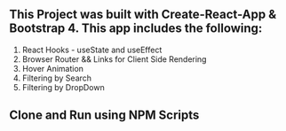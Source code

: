 ## This Project was built with Create-React-App & Bootstrap 4. This app includes the following:

1. React Hooks - useState and useEffect
2. Browser Router && Links for Client Side Rendering
3. Hover Animation
4. Filtering by Search
5. Filtering by DropDown

## Clone and Run using NPM Scripts
